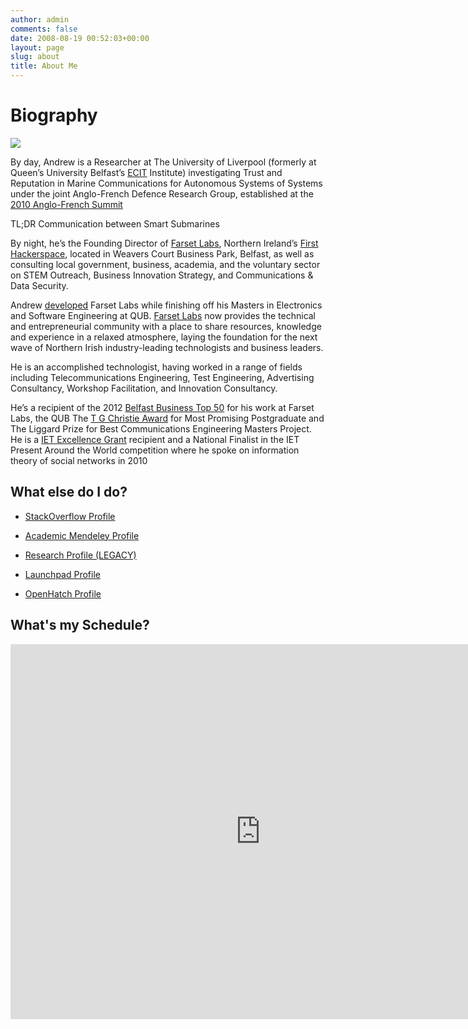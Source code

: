 ```yaml
---
author: admin
comments: false
date: 2008-08-19 00:52:03+00:00
layout: page
slug: about
title: About Me
---
```


# Biography

[![](https://lh6.googleusercontent.com/F3Gw2Zy0HKGre0z4ovkDlz4e1WX3E4VCnUrhpQE7QUOuGzIJEXYTO149BBrK2Qqek-F0D9PFq6fvwKL1uZNQ0_DNitjM0lMgBAEsWI_1vUYwGCauHcc4rKYnEg)](https://lh6.googleusercontent.com/F3Gw2Zy0HKGre0z4ovkDlz4e1WX3E4VCnUrhpQE7QUOuGzIJEXYTO149BBrK2Qqek-F0D9PFq6fvwKL1uZNQ0_DNitjM0lMgBAEsWI_1vUYwGCauHcc4rKYnEg)

By day, Andrew is a Researcher at The University of Liverpool (formerly at Queen’s University Belfast’s [ECIT](http://www.andrewbolster.info/goto/http://ecit.qub.ac.uk) Institute) investigating Trust and Reputation in Marine Communications for Autonomous Systems of Systems under the joint Anglo-French Defence Research Group, established at the [2010 Anglo-French Summit](http://en.wikipedia.org/wiki/The_Lancaster_House_Treaties_%282010%29)

TL;DR Communication between Smart Submarines

By night, he’s the Founding Director of [Farset Labs](http://www.andrewbolster.info/goto/http://farsetlabs.org.uk), Northern Ireland’s [First Hackerspace](http://www.andrewbolster.info/2011/04/why-belfast-needs-a-hackerspace/), located in Weavers Court Business Park, Belfast, as well as consulting local government, business, academia, and the voluntary sector on STEM Outreach, Business Innovation Strategy, and Communications & Data Security.

Andrew [developed](http://www.andrewbolster.info/2010/06/great-hopes/) Farset Labs while finishing off his Masters in Electronics and Software Engineering at QUB. [Farset Labs](http://www.andrewbolster.info/goto/http://farsetlabs.org.uk) now provides the technical and entrepreneurial community with a place to share resources, knowledge and experience in a relaxed atmosphere, laying the foundation for the next wave of Northern Irish industry-leading technologists and business leaders.

He is an accomplished technologist, having worked in a range of fields including Telecommunications Engineering, Test Engineering, Advertising Consultancy, Workshop Facilitation, and Innovation Consultancy.

He’s a recipient of the 2012 [Belfast Business Top 50](http://belfastmediagroup.com/top50/15955-2/) for his work at Farset Labs, the QUB The [T G Christie Award](http://www.qub.ac.uk/directorates/AcademicStudentAffairs/AcademicAffairs/ScholarshipsAwards/ScholarshipsAwardsHandbook/ScholarshipsandBursaries/PostgraduateScholarshipsAwards/FacultyofEngineeringandPhysicalSciences/) for Most Promising Postgraduate and The Liggard Prize for Best Communications Engineering Masters Project. He is a [IET Excellence Grant](http://conferences.theiet.org/achievement/-documents/brochure-2010.cfm) recipient and a National Finalist in the IET Present Around the World competition where he spoke on information theory of social networks in 2010  

## **What else do I do?**

	
  * [StackOverflow Profile](http://careers.stackoverflow.com/andrew-bolster)

	
  * [Academic Mendeley Profile](http://www.mendeley.com/profiles/andrew-bolster/)

	
  * [Research Profile (LEGACY)](http://www.ecit.qub.ac.uk/Aboutus/BusinessCard/index.html?name=abolster01)

	
  * [Launchpad Profile](https://launchpad.net/~bolster)

	
  * [OpenHatch Profile](https://openhatch.org/people/Bolster/)

## What's my Schedule?

<iframe style="border-width: 0;" src="https://www.google.com/calendar/b/0/embed?src=me%40andrewbolster.info&amp;showTitle=0&amp;showPrint=0&amp;showCalendars=0&amp;mode=WEEK&amp;height=600&amp;wkst=2&amp;bgcolor=%23FFFFFF&amp;ctz=Europe%2FLondon" height="600" scrolling="no" width="800" frameborder="0"></iframe>

